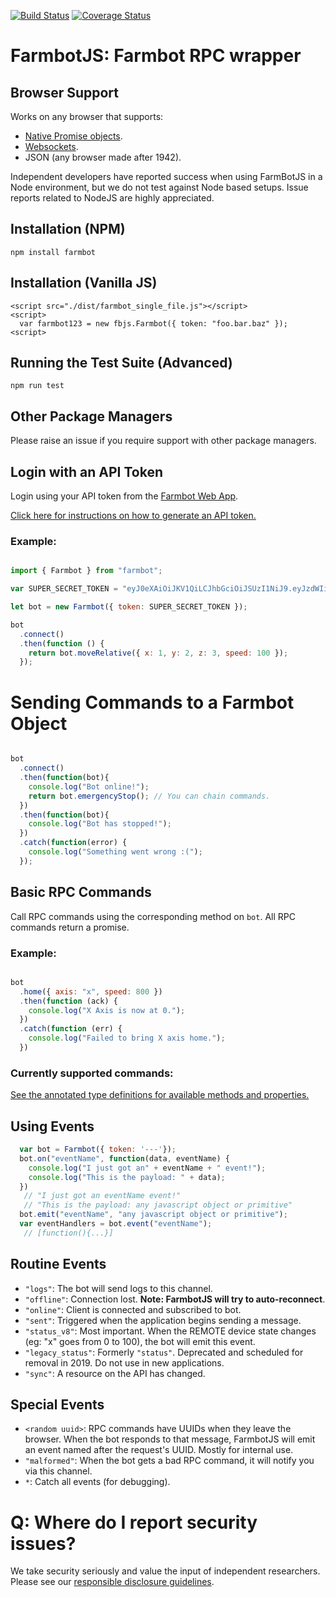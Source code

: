 [![Build Status](https://travis-ci.org/RickCarlino/farmbot-js.svg?branch=master)](https://travis-ci.org/RickCarlino/farmbot-js)
[![Coverage Status](https://coveralls.io/repos/github/FarmBot/farmbot-js/badge.svg?branch=master)](https://coveralls.io/github/FarmBot/farmbot-js?branch=master)

# FarmbotJS: Farmbot RPC wrapper

## Browser Support

Works on any browser that supports:

 * [Native Promise objects](http://caniuse.com/#feat=promises).
 * [Websockets](http://caniuse.com/#feat=websockets).
 * JSON (any browser made after 1942).

Independent developers have reported success when using FarmBotJS in a Node environment, but we do not test against Node based setups. Issue reports related to NodeJS are highly appreciated.

## Installation (NPM)

```
npm install farmbot
```

## Installation (Vanilla JS)

```
<script src="./dist/farmbot_single_file.js"></script>
<script>
  var farmbot123 = new fbjs.Farmbot({ token: "foo.bar.baz" });
<script>
```

## Running the Test Suite (Advanced)


```
npm run test
```

## Other Package Managers

Please raise an issue if you require support with other package managers.

## Login with an API Token

Login using your API token from the [Farmbot Web App](http://my.farmbot.io).

[Click here for instructions on how to generate an API token.](https://github.com/FarmBot/farmbot-web-app#generating-an-api-token)

### Example:

```javascript

import { Farmbot } from "farmbot";

var SUPER_SECRET_TOKEN = "eyJ0eXAiOiJKV1QiLCJhbGciOiJSUzI1NiJ9.eyJzdWIiOiJ0ZXN0MTIzQHRlc3QuY29tIiwiaWF0IjoxNDU5MTA5NzI4LCJqdGkiOiI5MjJhNWEwZC0wYjNhLTQ3NjctOTMxOC0xZTQxYWU2MDAzNTIiLCJpc3MiOiJodHRwOi8vbG9jYWxob3N0OjMwMDAvIiwiZXhwIjoxNDU5NDU1MzI4LCJtcXR0IjoibG9jYWxob3N0IiwiYm90IjoiYWE3YmIzN2YtNWJhMy00NjU0LWIyZTQtNThlZDU3NDY1MDhjIn0.KpkNGR9YH68AF3iHP48GormqXzspBJrDGm23aMFGyL_eRIN8iKzy4gw733SaJgFjmebJOqZkz3cly9P5ZpCKwlaxAyn9RvfjQgFcUK0mywWAAvKp5lHfOFLhBBGICTW1r4HcZBgY1zTzVBw4BqS4zM7Y0BAAsflYRdl4dDRG_236p9ETCj0MSYxFagfLLLq0W63943jSJtNwv_nzfqi3TTi0xASB14k5vYMzUDXrC-Z2iBdgmwAYUZUVTi2HsfzkIkRcTZGE7l-rF6lvYKIiKpYx23x_d7xGjnQb8hqbDmLDRXZJnSBY3zGY7oEURxncGBMUp4F_Yaf3ftg4Ry7CiA";

let bot = new Farmbot({ token: SUPER_SECRET_TOKEN });

bot
  .connect()
  .then(function () {
    return bot.moveRelative({ x: 1, y: 2, z: 3, speed: 100 });
  });

```

# Sending Commands to a Farmbot Object

```javascript

bot
  .connect()
  .then(function(bot){
    console.log("Bot online!");
    return bot.emergencyStop(); // You can chain commands.
  })
  .then(function(bot){
    console.log("Bot has stopped!");
  })
  .catch(function(error) {
    console.log("Something went wrong :(");
  });

```

## Basic RPC Commands

Call RPC commands using the corresponding method on `bot`. All RPC commands return a promise.

### Example:

```javascript

bot
  .home({ axis: "x", speed: 800 })
  .then(function (ack) {
    console.log("X Axis is now at 0.");
  })
  .catch(function (err) {
    console.log("Failed to bring X axis home.");
  })

```

### Currently supported commands:

[See the annotated type definitions for available methods and properties.](https://github.com/FarmBot/farmbot-js/blob/master/dist/farmbot.d.ts)

## Using Events

```javascript
  var bot = Farmbot({ token: '---'});
  bot.on("eventName", function(data, eventName) {
    console.log("I just got an" + eventName + " event!");
    console.log("This is the payload: " + data);
  })
   // "I just got an eventName event!"
   // "This is the payload: any javascript object or primitive"
  bot.emit("eventName", "any javascript object or primitive");
  var eventHandlers = bot.event("eventName");
   // [function(){...}]
```

## Routine Events

 * `"logs"`: The bot will send logs to this channel.
 * `"offline"`: Connection lost. **Note: FarmbotJS will try to auto-reconnect**.
 * `"online"`: Client is connected and subscribed to bot.
 * `"sent"`: Triggered when the application begins sending a message.
 * `"status_v8"`: Most important. When the REMOTE device state changes (eg: "x" goes from 0 to 100), the bot will emit this event.
 * `"legacy_status"`: Formerly `"status"`. Deprecated and scheduled for removal in 2019. Do not use in new applications.
 * `"sync"`: A resource on the API has changed.

## Special Events

 * `<random uuid>`: RPC commands have UUIDs when they leave the browser. When the bot responds to that message, FarmbotJS will emit an event named after the request's UUID. Mostly for internal use.
 * `"malformed"`: When the bot gets a bad RPC command, it will notify you via this channel.
 * `*`: Catch all events (for debugging).

# Q: Where do I report security issues?

We take security seriously and value the input of independent researchers. Please see our [responsible disclosure guidelines](https://farm.bot/responsible-disclosure-of-security-vulnerabilities/).
